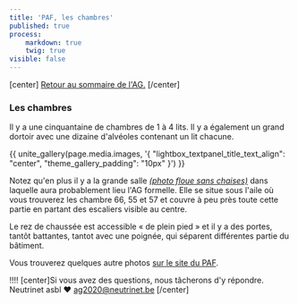 ```yaml
---
title: 'PAF, les chambres'
published: true
process:
    markdown: true
    twig: true
visible: false
---
```


[center]
[Retour au sommaire de l'AG.](/ag2020?classes=btn,btn-primary) 
[/center]

### Les chambres

Il y a une cinquantaine de chambres de 1 à 4 lits. Il y a également un grand dortoir avec une dizaine d'alvéoles contenant un lit chacune.

<div>{{ unite_gallery(page.media.images, '{ "lightbox_textpanel_title_text_align": "center", "theme_gallery_padding": "10px" }') }}</div>


Notez qu'en plus il y a la grande salle _[(photo floue sans chaises)](http://pa-f.net/node/272)_ dans laquelle aura probablement lieu l'AG formelle.  Elle se situe sous l'aile où vous trouverez les chambre 66, 55 et 57 et couvre à peu près toute cette partie en partant des escaliers visible au centre.

Le rez de chaussée est accessible « de plein pied » et il y a des portes, tantôt battantes, tantot avec une poignée, qui séparent différentes partie du bâtiment.

Vous trouverez quelques autre photos [sur le site du PAF](http://pa-f.net/image).

!!!! [center]Si vous avez des questions, nous tâcherons d'y répondre.</br>Neutrinet asbl ♥ <a href="mailto:ag2020@neutrinet.be?subject=[AGFFDN2020] Le lieu et son accessibilité&body=Étant passé par la page décrivant le lieu, j'ai l'une ou l'autre question remarque ou commentaire.%0D%0A%0D%0A%0D%0A">ag2020@neutrinet.be</a> [/center]
